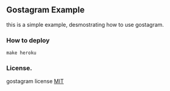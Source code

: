 Gostagram Example
-----------------
this is a simple example, desmostrating how to use 
gostagram.

### How to deploy
```make heroku```


### License.
gostagram license [MIT](./LICENSE.txt)
